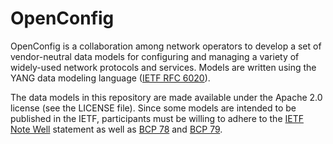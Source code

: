 OpenConfig
=================

OpenConfig is a collaboration among network operators to develop a set
of vendor-neutral data models for configuring and managing a variety
of widely-used network protocols and services.  Models are
written using the YANG data modeling language ([IETF RFC
6020](https://datatracker.ietf.org/doc/rfc6020/)).

The data models in this repository are made available under the Apache
2.0 license (see the LICENSE file).  Since some models are intended to
be published in the IETF, participants must be willing to adhere to
the [IETF Note Well](http://www.ietf.org/about/note-well.html)
statement as well as [BCP 78](http://tools.ietf.org/rfc/bcp/bcp78.txt)
and [BCP 79](http://tools.ietf.org/rfc/bcp/bcp79.txt).



